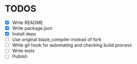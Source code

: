 # TODOS

- [x] Write README
- [x] Write package.json
- [x] Install deps
- [ ] Use original blaze_compiler instead of fork
- [ ] Write git hook for automating and checking build process
- [ ] Write tests
- [ ] Publish
